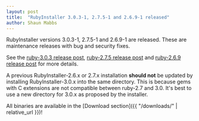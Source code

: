 ```yaml
---
layout: post
title:  "RubyInstaller 3.0.3-1, 2.7.5-1 and 2.6.9-1 released"
author: Shaun Mabbs
---
```

RubyInstaller versions 3.0.3-1, 2.7.5-1 and 2.6.9-1 are released. These are maintenance releases with bug and security fixes.

See the [ruby-3.0.3 release post](https://www.ruby-lang.org/en/news/2021/11/24/ruby-3-0-3-released/), [ruby-2.7.5 release post](https://www.ruby-lang.org/en/news/2021/11/24/ruby-2-7-5-released/) and [ruby-2.6.9 release post](https://www.ruby-lang.org/en/news/2021/11/24/ruby-2-6-9-released/) for more details.

A previous RubyInstaller-2.6.x or 2.7.x installation <b>should not</b> be updated by installing RubyInstaller-3.0.x into the same directory.
This is because gems with C extensions are not compatible between ruby-2.7 and 3.0.
It's best to use a new directory for 3.0.x as proposed by the installer.

All binaries are available in the [Download section]({{ "/downloads/" | relative_url }})!

